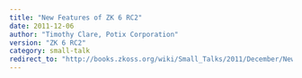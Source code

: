 ```yaml
---
title: "New Features of ZK 6 RC2"
date: 2011-12-06
author: "Timothy Clare, Potix Corporation"
version: "ZK 6 RC2"
category: small-talk
redirect_to: "http://books.zkoss.org/wiki/Small_Talks/2011/December/New_Features_of_ZK_6_RC2"
---
```

